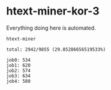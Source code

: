 # htext-miner-kor-3

Everything doing here is automated.

```
htext-miner

total: 2942/9855 (29.85286656519533%)

job0: 534
job1: 620
job2: 574
job3: 634
job4: 580
```